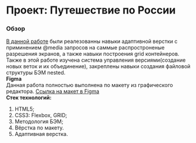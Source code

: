 # Проект: Путешествие по России

### Обзор  
[В данной работе](https://alexander-sultanaev.github.io/russian-travel/) были реалезованны навыки адаптивной верстки с приминением @media запросов на саммые распростроненые разрешения экранов, а также навыки построения grid контейнеров.  Также в этой работе изучена система управления версиями(создание новых веток и их объединение), закреплены навыки создания файловой структуры БЭМ nested.  
**Figma**  
Данная работа полностью выполнена по макету из графического редактора.
[Ссылка на макет в Figma](https://www.figma.com/file/5S2WSbEFL6awjVWJ0NWL8Q/Sprint-3_-Russia-_-desktop-mobile?node-id=28503%3A0)  
**Стек технологий:**  
1. HTML5; 
2. CSS3: Flexbox, GRID; 
4. Методология БЭМ; 
5. Вёрстка по макету. 
6. Адаптивная верстка. 

